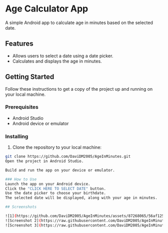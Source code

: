 # Age Calculator App

A simple Android app to calculate age in minutes based on the selected date.

## Features

- Allows users to select a date using a date picker.
- Calculates and displays the age in minutes.

## Getting Started

Follow these instructions to get a copy of the project up and running on your local machine.

### Prerequisites

- Android Studio
- Android device or emulator

### Installing

1. Clone the repository to your local machine:

```bash
git clone https://github.com/DaviDM2005/AgeInMinutes.git
Open the project in Android Studio.

Build and run the app on your device or emulator.

### How to Use
Launch the app on your Android device.
Click the "CLICK HERE TO SELECT DATE" button.
Use the date picker to choose your birthdate.
The selected date will be displayed, along with your age in minutes.

## Screenshots

![1](https://github.com/DaviDM2005/AgeInMinutes/assets/87268065/56af1252-7176-44d3-bb13-dfc5914edcc2)
![Screenshot 2](https://raw.githubusercontent.com/DaviDM2005/AgeInMinutes/main/Screenshots/2.jpg)
![Screenshot 3](https://raw.githubusercontent.com/DaviDM2005/AgeInMinutes/main/Screenshots/3.jpg)

